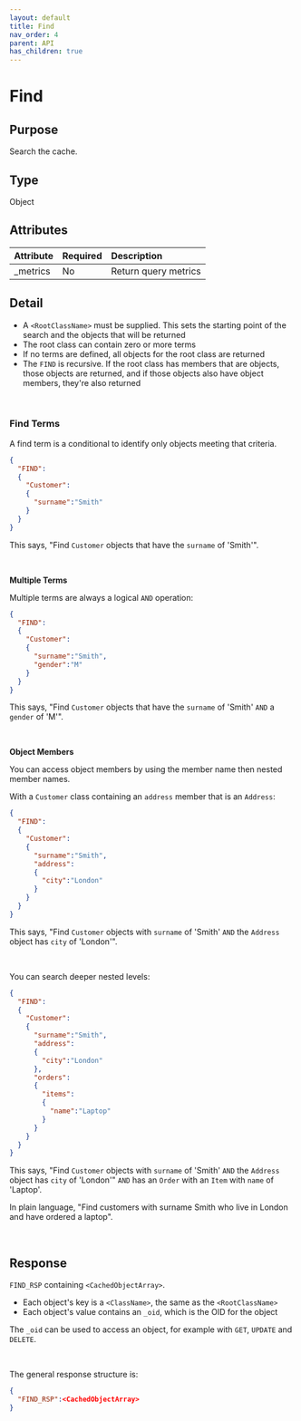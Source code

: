 ```yaml
---
layout: default
title: Find
nav_order: 4
parent: API
has_children: true
---
```


# Find

## Purpose
Search the cache.


## Type
Object



## Attributes

| Attribute | Required | Description      |
|:-----     | :---|:-------               |
| _metrics  | No  | Return query metrics  |


## Detail

- A `<RootClassName>` must be supplied. This sets the starting point of the search and the objects that will be returned
- The root class can contain zero or more terms
- If no terms are defined, all objects for the root class are returned
- The `FIND` is recursive. If the root class has members that are objects, those objects are returned, and if those objects also have object members, they're also returned

<br/>

### Find Terms
A find term is a conditional to identify only objects meeting that criteria.


```json
{
  "FIND":
  {
    "Customer":
    {
      "surname":"Smith"
    }
  }
}
```

This says, "Find `Customer` objects that have the `surname` of 'Smith'".

<br/>

**Multiple Terms**

Multiple terms are always a logical `AND` operation:

```json
{
  "FIND":
  {
    "Customer":
    {
      "surname":"Smith",
      "gender":"M"
    }
  }
}
```

This says, "Find `Customer` objects that have the `surname` of 'Smith' `AND` a `gender` of 'M'".

<br/>

**Object Members**

You can access object members by using the member name then nested member names.

With a `Customer` class containing an `address` member that is an `Address`:

```json
{
  "FIND":
  {
    "Customer":
    {
      "surname":"Smith",
      "address":
      {
        "city":"London"
      }
    }
  }
}
```

This says, "Find `Customer` objects with `surname` of 'Smith' `AND` the `Address` object has `city` of 'London'".

<br/>

You can search deeper nested levels:

```json
{
  "FIND":
  {
    "Customer":
    {
      "surname":"Smith",
      "address":
      {
        "city":"London"
      },
      "orders":
      {
        "items":
        {
          "name":"Laptop"
        }
      }
    }
  }
}
```

This says, "Find `Customer` objects with `surname` of 'Smith' `AND` the `Address` object has `city` of 'London'" `AND` has an `Order` with an `Item` with `name` of 'Laptop'.

In plain language, "Find customers with surname Smith who live in London and have ordered a laptop".


<br/>

## Response
`FIND_RSP` containing `<CachedObjectArray>`.

- Each object's key is a `<ClassName>`, the same as the `<RootClassName>`
- Each object's value contains an `_oid`, which is the OID for the object

The `_oid` can be used to access an object, for example with `GET`, `UPDATE` and `DELETE`.

<br/>

The general response structure is:

```json
{
  "FIND_RSP":<CachedObjectArray> 
}
```

